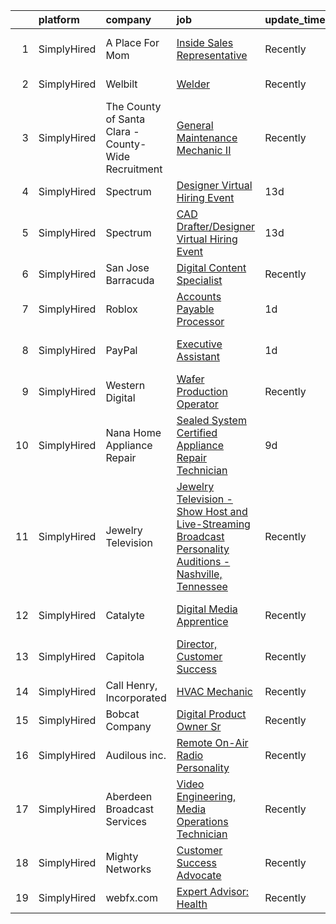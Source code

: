 

|    | platform    | company                                             | job                                                                                                                                                                                                                   | update_time   | location                   |
|---:|:------------|:----------------------------------------------------|:----------------------------------------------------------------------------------------------------------------------------------------------------------------------------------------------------------------------|:--------------|:---------------------------|
|  1 | SimplyHired | A Place For Mom                                     | [Inside Sales Representative](https://www.simplyhired.com/job/PUd09MjQSUaLOmum_llUS_eRG6FNu_Bi7byGD5PpB949WONCgI6oRQ?q=digital+platform)                                                                              | Recently      | San Jose, CA +84 locations |
|  2 | SimplyHired | Welbilt                                             | [Welder](https://www.simplyhired.com/job/Y5kIGvtZEuDWUaNT2XhyOVr3vYbQeARYT9OvlGMcVJ8-Q0KjHstrSA?q=digital+platform)                                                                                                   | Recently      | Shreveport, LA             |
|  3 | SimplyHired | The County of Santa Clara - County-Wide Recruitment | [General Maintenance Mechanic II](https://www.simplyhired.com/job/__p7wEdx1Mc0ezEiUxqzLdhmFxfhfmpno4_hV33YV99aIwhzLbrTiw?q=digital+platform)                                                                          | Recently      | Santa Clara, CA            |
|  4 | SimplyHired | Spectrum                                            | [Designer Virtual Hiring Event](https://www.simplyhired.com/job/5a6okdWrFeV3m3IlGzgyIW-otEjGzsRxoMIHtyOeAyi8u-El8J-Aug?q=digital+platform)                                                                            | 13d           | Indianapolis, IN           |
|  5 | SimplyHired | Spectrum                                            | [CAD Drafter/Designer Virtual Hiring Event](https://www.simplyhired.com/job/axQc0e8pd9NH-G3c6dEeT9oa4MLpgqPO8Vb5cRC5y-nnVruCLrVeig?q=digital+platform)                                                                | 13d           | Cleveland Heights, OH      |
|  6 | SimplyHired | San Jose Barracuda                                  | [Digital Content Specialist](https://www.simplyhired.com/job/WWyWZI6s1lJK-MCZr4IMEHrHOvf8L8gOloVZ_rDBjaN8JLgQUfxMWQ?q=digital+platform)                                                                               | Recently      | San Jose, CA               |
|  7 | SimplyHired | Roblox                                              | [Accounts Payable Processor](https://www.simplyhired.com/job/9caGsOtRg3RqgaQWMqC-724b64JULK98plWsdN9GRGat6gSzmvsk2w?q=digital+platform)                                                                               | 1d            | San Mateo, CA              |
|  8 | SimplyHired | PayPal                                              | [Executive Assistant](https://www.simplyhired.com/job/KOSNaEQMYRsCXeoYtZ_-Xafgtu59ck8-4Wxb1MCcFNFERr1lCOMwcQ?q=digital+platform)                                                                                      | 1d            | San Jose, CA +31 locations |
|  9 | SimplyHired | Western Digital                                     | [Wafer Production Operator](https://www.simplyhired.com/job/bGv5KLKpKa6TuwrNxmsA1bF-U9W6bbLxCDkjJQMWGZyZQ7CfpjVjRw?q=digital+platform)                                                                                | Recently      | San Jose, CA +1 location   |
| 10 | SimplyHired | Nana Home Appliance Repair                          | [Sealed System Certified Appliance Repair Technician](https://www.simplyhired.com/job/la3syHV3aryAlWpngMEdpLNsWsri0_7y8SHopedKUEhjBbrzgXcevw?q=digital+platform)                                                      | 9d            | San Francisco, CA          |
| 11 | SimplyHired | Jewelry Television                                  | [Jewelry Television - Show Host and Live-Streaming Broadcast Personality Auditions - Nashville, Tennessee](https://www.simplyhired.com/job/lVukJ4X3bS3GDFV248bY_MqBZE5fg54ytCkquiS9SQlzvUMCGCD9ew?q=digital+platform) | Recently      | Nashville, TN              |
| 12 | SimplyHired | Catalyte                                            | [Digital Media Apprentice](https://www.simplyhired.com/job/tFv7kXWnZp3teBwfl6owTLMi9VAlW9vRzJfF4Ou5my4po85a-RUcGQ?q=digital+platform)                                                                                 | Recently      | Detroit, MI +3 locations   |
| 13 | SimplyHired | Capitola                                            | [Director, Customer Success](https://www.simplyhired.com/job/f0w401jozb-KCIaFp0JkYRLykBc7nUEftufJc0CjCkslmfTx3dmscA?q=digital+platform)                                                                               | Recently      | Mountain View, CA          |
| 14 | SimplyHired | Call Henry, Incorporated                            | [HVAC Mechanic](https://www.simplyhired.com/job/4LpWFvZuJ5CLGwk2Vav7Lt-0jRRRekHjU8nHpcPOlS_A_fGhU80DVA?q=digital+platform)                                                                                            | Recently      | Vandenberg AFB, CA         |
| 15 | SimplyHired | Bobcat Company                                      | [Digital Product Owner Sr](https://www.simplyhired.com/job/cBKOJ8_ejf28SaqWIIFNMcrjtvGYbOsPqDr4xkB1Hvecw3XTx18oVg?q=digital+platform)                                                                                 | Recently      | Bismarck, ND               |
| 16 | SimplyHired | Audilous inc.                                       | [Remote On-Air Radio Personality](https://www.simplyhired.com/job/7OyTp5RvNM8TAVvN-2TU8kjUaRH38DORyh910krM8lVdFy9AAHRPJw?q=digital+platform)                                                                          | Recently      | Remote                     |
| 17 | SimplyHired | Aberdeen Broadcast Services                         | [Video Engineering, Media Operations Technician](https://www.simplyhired.com/job/NqVWIAP5X5Qgi23plhBzBVap07b1uTt2RSlRZJRvKOns5v-KChwjrg?q=digital+platform)                                                           | Recently      | Rancho Santa Margarita, CA |
| 18 | SimplyHired | Mighty Networks                                     | [Customer Success Advocate](https://www.simplyhired.com/job/YXmTZL33OYH9KkXvw4w9iGRY_O3JouNEUAqN4SdLTMSCjnrW7wP-4Q?q=digital+platform)                                                                                | Recently      | Palo Alto, CA              |
| 19 | SimplyHired | webfx.com                                           | [Expert Advisor: Health](https://www.simplyhired.com/job/FGOJqamkokBh27NFXhgcIbkxESfYaYdkUvenUQ9BE0eqOlbzJDmuDA?q=digital+platform)                                                                                   | Recently      | United States              |